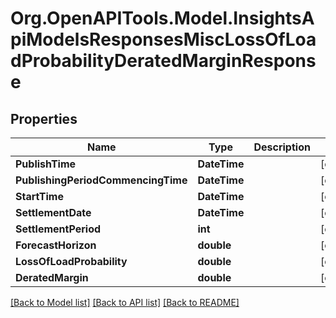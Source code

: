 # Org.OpenAPITools.Model.InsightsApiModelsResponsesMiscLossOfLoadProbabilityDeratedMarginResponse

## Properties

Name | Type | Description | Notes
------------ | ------------- | ------------- | -------------
**PublishTime** | **DateTime** |  | [optional] 
**PublishingPeriodCommencingTime** | **DateTime** |  | [optional] 
**StartTime** | **DateTime** |  | [optional] 
**SettlementDate** | **DateTime** |  | [optional] 
**SettlementPeriod** | **int** |  | [optional] 
**ForecastHorizon** | **double** |  | [optional] 
**LossOfLoadProbability** | **double** |  | [optional] 
**DeratedMargin** | **double** |  | [optional] 

[[Back to Model list]](../README.md#documentation-for-models) [[Back to API list]](../README.md#documentation-for-api-endpoints) [[Back to README]](../README.md)

